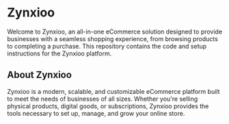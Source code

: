 # Zynxioo
Welcome to Zynxioo, an all-in-one eCommerce solution designed to provide businesses with a seamless shopping experience, from browsing products to completing a purchase. This repository contains the code and setup instructions for the Zynxioo platform.

## About Zynxioo
Zynxioo is a modern, scalable, and customizable eCommerce platform built to meet the needs of businesses of all sizes. Whether you're selling physical products, digital goods, or subscriptions, Zynxioo provides the tools necessary to set up, manage, and grow your online store.
